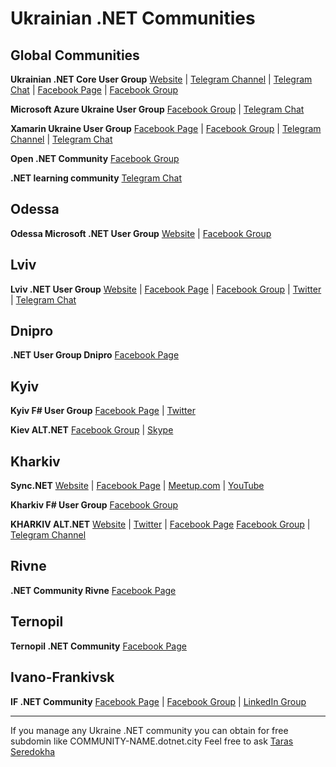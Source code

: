 # Ukrainian .NET Communities

## Global Communities
**Ukrainian .NET Core User Group** [Website](https://devdigest.today/content/ukrainian-net-core-user-group) | [Telegram Channel](https://t.me/dncuug) | [Telegram Chat](https://t.me/dotnet_chat) | [Facebook Page](https://www.facebook.com/dncuug) |  [Facebook Group](https://www.facebook.com/groups/dncuug)

**Microsoft Azure Ukraine User Group** [Facebook Group](https://www.facebook.com/groups/azure.ua) | [Telegram Chat](https://t.me/azurechat)

**Xamarin Ukraine User Group** [Facebook Page](https://www.facebook.com/xamarin.ua) | [Facebook Group](https://www.facebook.com/groups/xamarin.ua/) | [Telegram Channel](https://t.me/xamarin_digest) | [Telegram Chat](https://t.me/xamarin_ukraine)

**Open .NET Community** [Facebook Group](https://www.facebook.com/groups/701684033257237)

**.NET learning community** [Telegram Chat](https://t.me/joinchat/EJwCAxQyIxqFMKiPduekvA)


## Odessa
**Odessa Microsoft .NET User Group** [Website](http://www.usergroup.od.ua) | [Facebook Group](https://www.facebook.com/groups/110079325731271/)


## Lviv
**Lviv .NET User Group** [Website](http://lviv.dotnet.city) | [Facebook Page](https://www.facebook.com/LvivDotNet) | [Facebook Group](https://www.facebook.com/groups/LvivDotNet) | [Twitter](https://twitter.com/lvivdotnet) | [Telegram Chat](https://t.me/lvivdotnet)


## Dnipro

**.NET User Group Dnipro** [Facebook Page](https://www.facebook.com/NetUserGroupDnipro)


## Kyiv

**Kyiv F# User Group** [Facebook Page](https://www.facebook.com/Kyiv-F-User-Group-301476363381673/) | [Twitter](https://twitter.com/KyivFSharpGroup)

**Kiev ALT.NET** [Facebook Group](https://www.facebook.com/groups/kievaltnet/) | [Skype](https://join.skype.com/ndoxDAUufEjW)


## Kharkiv

**Sync.NET** [Website](https://sync.net.ua) | [Facebook Page](https://www.facebook.com/SyncNETteam/) | [Meetup.com](https://www.meetup.com/sync-net-kharkiv/) | [YouTube](https://www.youtube.com/channel/UC5X18_zJ0uE3X956dlvMgBQ)

**Kharkiv F# User Group** [Facebook Group](https://www.facebook.com/groups/kharkivfsharp/)

**KHARKIV ALT.NET** [Website](https://kharkivalt.net) | [Twitter](https://twitter.com/kharkivaltnet) | [Facebook Page](https://www.facebook.com/kharkivaltnet) [Facebook Group](https://www.facebook.com/groups/276726623140108) | [Telegram Channel](https://t.me/kharkivaltnet)


## Rivne

**.NET Community Rivne** [Facebook Page](https://www.facebook.com/net.community.rv/)


## Ternopil

**Ternopil .NET Community** [Facebook Page](https://www.facebook.com/TERNOPILDOTNET)


## Ivano-Frankivsk

**IF .NET Community** [Facebook Page](https://www.facebook.com/IFDOTNET) | [Facebook Group](https://www.facebook.com/groups/319506705199697) | [LinkedIn Group](https://www.linkedin.com/groups/12106553)


---

If you manage any Ukraine .NET community you can obtain for free subdomin like COMMUNITY-NAME.dotnet.city
Feel free to ask [Taras Seredokha](https://t.me/devtaras)
